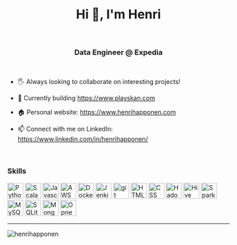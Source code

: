 <h1 align="center">Hi 👋, I'm Henri</h1>

<br/>

<h3 align="center">Data Engineer @ Expedia</h3>

<br/>

- 🖐 Always looking to collaborate on interesting projects!

- 🎾 Currently building https://www.playskan.com 

- 🏠 Personal website: https://www.henrihapponen.com

- 📫 Connect with me on LinkedIn: https://www.linkedin.com/in/henrihapponen/

<br/>

<p align="left">
<h3 align="left">Skills</h3>
<p align="left">
  <a href="https://www.python.org/" target="_blank" rel="noreferrer noopener"><img src="https://raw.githubusercontent.com/rahuldkjain/github-profile-readme-generator/master/src/images/icons/ProgrammingLanguages/python.svg" width="36" height="36" alt="Python" /></a>
  <a href="https://www.scala-lang.org" target="_blank" rel="noreferrer noopener"><img src="https://raw.githubusercontent.com/rahuldkjain/github-profile-readme-generator/master/src/images/icons/ProgrammingLanguages/scala.svg" width="36" height="36" alt="Scala" /></a>
  <a href="https://www.javascript.com" target="_blank" rel="noreferrer noopener"><img src="https://raw.githubusercontent.com/rahuldkjain/github-profile-readme-generator/master/src/images/icons/ProgrammingLanguages/javascript.svg" width="36" height="36" alt="Javascript" /></a>
  <a href="https://aws.amazon.com" target="_blank" rel="noreferrer noopener"><img src="https://raw.githubusercontent.com/rahuldkjain/github-profile-readme-generator/master/src/images/icons/Devops/aws.svg" width="36" height="36" alt="AWS" /></a>
  <a href="https://www.docker.com" target="_blank" rel="noreferrer noopener"><img src="https://raw.githubusercontent.com/rahuldkjain/github-profile-readme-generator/master/src/images/icons/Devops/docker.svg" width="36" height="36" alt="Docker" /></a>
  <a href="https://www.jenkins.io" target="_blank" rel="noreferrer noopener"><img src="https://raw.githubusercontent.com/rahuldkjain/github-profile-readme-generator/master/src/images/icons/Devops/jenkins.svg" width="36" height="36" alt="Jenkin" /></a>
  <a href="https://git-scm.com" target="_blank" rel="noreferrer noopener"><img src="https://raw.githubusercontent.com/rahuldkjain/github-profile-readme-generator/master/src/images/icons/Other/git.svg" width="36" height="36" alt="git" /></a>
  <a href="https://developer.mozilla.org/en-US/docs/Glossary/HTML5" target="_blank" rel="noreferrer noopener"><img src="https://raw.githubusercontent.com/rahuldkjain/github-profile-readme-generator/master/src/images/icons/FrontendDevelopment/html.svg" width="36" height="36" alt="HTML5" /></a>
  <a href="[css](https://developer.mozilla.org/en-US/docs/Web/CSS)" target="_blank" rel="noreferrer noopener"><img src="https://raw.githubusercontent.com/rahuldkjain/github-profile-readme-generator/master/src/images/icons/FrontendDevelopment/css.svg" width="36" height="36" alt="CSS" /></a>
  <a href="https://hadoop.apache.org" target="_blank" rel="noreferrer noopener"><img src="https://raw.githubusercontent.com/rahuldkjain/github-profile-readme-generator/master/src/images/icons/BackendDevelopment/hadoop.svg" width="36" height="36" alt="Hadoop" /></a>
  <a href="https://hive.apache.org" target="_blank" rel="noreferrer noopener"><img src="https://raw.githubusercontent.com/rahuldkjain/github-profile-readme-generator/master/src/images/icons/Database/hive.svg" width="36" height="36" alt="Hive" /></a>
  <a href="https://spark.apache.org" target="_blank" rel="noreferrer noopener"><img src="https://upload.wikimedia.org/wikipedia/commons/f/f3/Apache_Spark_logo.svg" width="36" height="36" alt="Spark" /></a>
  <a href="https://www.mysql.com" target="_blank" rel="noreferrer noopener"><img src="https://raw.githubusercontent.com/rahuldkjain/github-profile-readme-generator/master/src/images/icons/Database/mysql.svg" width="36" height="36" alt="MySQL" /></a>
  <a href="https://www.sqlite.org/index.html" target="_blank" rel="noreferrer noopener"><img src="https://raw.githubusercontent.com/rahuldkjain/github-profile-readme-generator/master/src/images/icons/Database/sqlite.svg" width="36" height="36" alt="SQLite" /></a>
  <a href="https://www.mongodb.com" target="_blank" rel="noreferrer noopener"><img src="https://raw.githubusercontent.com/rahuldkjain/github-profile-readme-generator/master/src/images/icons/Database/mongodb.svg" width="36" height="36" alt="MongoDB" /></a>
  <a href="https://opencv.org" target="_blank" rel="noreferrer noopener"><img src="https://raw.githubusercontent.com/rahuldkjain/github-profile-readme-generator/master/src/images/icons/AIML/opencv.svg" width="36" height="36" alt="OpneCV" /></a>
</p>

---

<p align="left"> <img src="https://komarev.com/ghpvc/?username=henrihapponen" alt="henrihapponen" /> </p>

